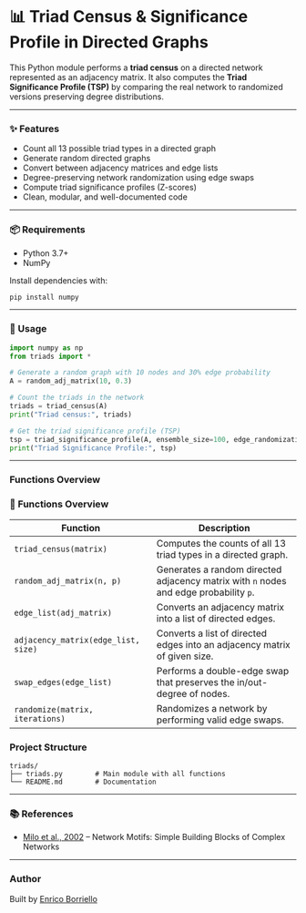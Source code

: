 # 📊 Triad Census & Significance Profile in Directed Graphs

This Python module performs a **triad census** on a directed network represented as an adjacency matrix. It also computes the **Triad Significance Profile (TSP)** by comparing the real network to randomized versions preserving degree distributions.

---

### ✨ Features

- Count all 13 possible triad types in a directed graph
- Generate random directed graphs
- Convert between adjacency matrices and edge lists
- Degree-preserving network randomization using edge swaps
- Compute triad significance profiles (Z-scores)
- Clean, modular, and well-documented code

---

### 📦 Requirements

- Python 3.7+
- NumPy

Install dependencies with:

```bash
pip install numpy
```

---

### 🚀 Usage

```python
import numpy as np
from triads import *

# Generate a random graph with 10 nodes and 30% edge probability
A = random_adj_matrix(10, 0.3)

# Count the triads in the network
triads = triad_census(A)
print("Triad census:", triads)

# Get the triad significance profile (TSP)
tsp = triad_significance_profile(A, ensemble_size=100, edge_randomizations=500)
print("Triad Significance Profile:", tsp)
```

---

### Functions Overview

### 🧠 Functions Overview

| Function | Description |
|---------|-------------|
| `triad_census(matrix)` | Computes the counts of all 13 triad types in a directed graph. |
| `random_adj_matrix(n, p)` | Generates a random directed adjacency matrix with `n` nodes and edge probability `p`. |
| `edge_list(adj_matrix)` | Converts an adjacency matrix into a list of directed edges. |
| `adjacency_matrix(edge_list, size)` | Converts a list of directed edges into an adjacency matrix of given size. |
| `swap_edges(edge_list)` | Performs a double-edge swap that preserves the in/out-degree of nodes. |
| `randomize(matrix, iterations)` | Randomizes a network by performing valid edge swaps. |



### Project Structure

```
triads/
├── triads.py        # Main module with all functions
└── README.md        # Documentation
```

---

### 📚 References

- [Milo et al., 2002](https://www.science.org/doi/10.1126/science.298.5594.824) – Network Motifs: Simple Building Blocks of Complex Networks

---

### Author

Built by [Enrico Borriello](https://github.com/EnricoBorriello)








